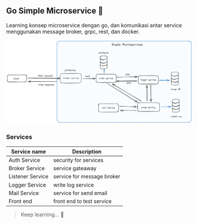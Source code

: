 ## Go Simple Microservice 🧩
Learning konsep microservice dengan go, dan komunikasi antar service menggunakan message broker, grpc, rest, dan docker.

![image](https://github.com/MuhamadAndre10/simple-microservice-go/blob/main/usecase_diagram.png?raw=true)

### Services
| Service name     | Description                |
|------------------|----------------------------|
| Auth Service     | security for services      |
| Broker Service   | service gateaway           |
| Listener Service | service for message broker |
| Logger Service   | write log service          |
| Mail Service     | service for send email     |
| Front end        | front end to test service  |

> Keep learning... 🍵


